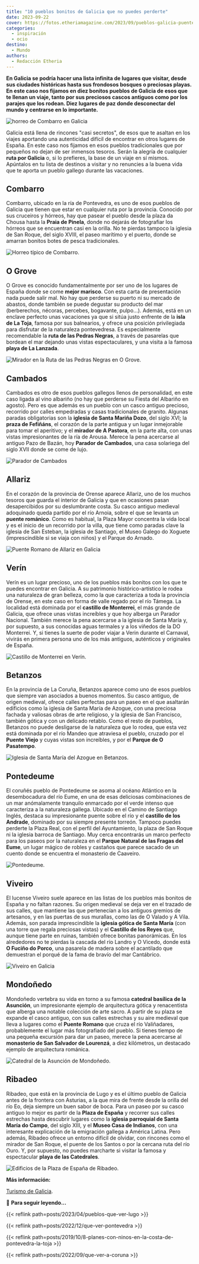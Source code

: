 ```yaml
---
title: "10 pueblos bonitos de Galicia que no puedes perderte"
date: 2023-09-22
cover: https://fotos.etheriamagazine.com/2023/09/pueblos-galicia-puente-romano-allariz.jpg
categories: 
  - inspiración
  - ocio
destino: 
  - Mundo
authors: 
  - Redacción Etheria
---
```


**En Galicia se podría hacer una lista infinita de lugares que visitar, desde sus 
ciudades históricas hasta sus frondosos bosques o preciosas playas. En este caso nos 
fijamos en diez bonitos pueblos de Galicia de esos que te llenan un viaje, tanto por sus 
preciosos cascos antiguos como por los parajes que los rodean. Diez lugares de paz donde 
desconectar del mundo y centrarse en lo importante.** 

![horreo de Combarro en Galicia](https://fotos.etheriamagazine.com/2023/09/pueblos-galicia-combarro.jpg "Combarro está situado en la ría de Pontevedra.")

Galicia está llena de rincones "casi secretos", de esos que te asaltan en los viajes 
aportando una autenticidad difícil de encontrar en otros lugares de España. En este caso 
nos fijamos en esos pueblos tradicionales que por pequeños no dejan de ser inmensos 
tesoros. Serán la alegría de cualquier **ruta por Galicia** o, si lo prefieres, la base 
de un viaje en sí mismos. Apúntalos en tu lista de destinos a visitar y no renuncies a 
la buena vida que te aporta un pueblo gallego durante las vacaciones. 

## Combarro

Combarro, ubicado en la ría de Pontevedra, es uno de esos pueblos de Galicia que tienen 
que estar en cualquier ruta por la provincia. Conocido por sus cruceiros y hórreos, hay 
que pasear el pueblo desde la plaza da Chousa hasta la **Praia de Pinela**, donde no 
dejarás de fotografiar los hórreos que se encuentran casi en la orilla. No te pierdas 
tampoco la iglesia de San Roque, del siglo XVIII, el paseo marítimo y el puerto, donde 
se amarran bonitos botes de pesca tradicionales. 

![Horreo típico de Combarro.](https://fotos.etheriamagazine.com/2023/09/pueblos-galicia-pontevedra-ria-combarro.jpg "Horreo típico de Combarro. © Susana García")

## O Grove

O Grove es conocido fundamentalmente por ser uno de los lugares de España donde se come 
**mejor marisco**. Con esta carta de presentación nada puede salir mal. No hay que 
perderse su puerto ni su mercado de abastos, donde también se puede degustar su producto 
del mar (berberechos, nécoras, percebes, bogavante, pulpo...). Además, está en un 
enclave perfecto unas vacaciones ya que si sitúa justo enfrente de la **isla de La 
Toja**, famosa por sus balnearios, y ofrece una posición privilegiada para disfrutar de 
la naturaleza pontevedresa. Es especialmente recomendable la **ruta de las Pedras 
Negras**, a través de pasarelas que bordean el mar dejando unas vistas espectaculares, y 
una visita a la famosa **playa de La Lanzada**. 

![Mirador en la Ruta de las Pedras Negras en O Grove.](https://fotos.etheriamagazine.com/2023/09/pueblos-galicia-ogrove-ruta-pedras-negras.jpg "Mirador en la Ruta de las Pedras Negras en O Grove. © Susana García")

## Cambados

Cambados es otro de esos pueblos gallegos llenos de personalidad, en este caso ligada al 
vino albariño (no hay que perderse su Fiesta del Albariño en agosto). Pero es que además 
es un pueblo con un casco antiguo precioso, recorrido por calles empedradas y casas 
tradicionales de granito. Algunas paradas obligatorias son la **iglesia de Santa Mariña 
Dozo**, del siglo XVI; la **praza de Fefiñáns**, el corazón de la parte antigua y un 
lugar inmejorable para tomar el aperitivo; y el **mirador de A Pastora**, en la parte 
alta, con unas vistas impresionantes de la ría de Arousa. Merece la pena acercarse al 
antiguo Pazo de Bazán, hoy **Parador de Cambados**, una casa solariega del siglo XVII 
donde se come de lujo. 

![Parador de Cambados](https://fotos.etheriamagazine.com/2023/02/Parador-cambados-hotel-romantico.jpg "Parador de Cambados. © Paradores.")

## Allariz

En el corazón de la provincia de Orense aparece Allariz, uno de los muchos tesoros que 
guarda el interior de Galicia y que en ocasiones pasan desapercibidos por su 
deslumbrante costa. Su casco antiguo medieval adoquinado queda partido por el río 
Arnoia, sobre el que se levanta un **puente románico**. Como es habitual, la Plaza Mayor 
concentra la vida local y es el inicio de un recorrido por la villa, que tiene como 
paradas clave la iglesia de San Esteban, la iglesia de Santiago, el Museo Galego do 
Xoguete (imprescindible si se viaja con niños) y el Parque do Arnado. 

![Puente Romano de Allariz en Galicia](https://fotos.etheriamagazine.com/2023/09/pueblos-galicia-puente-romano-allariz.jpg "Puente Romano de Allariz.")

## Verín

Verín es un lugar precioso, uno de los pueblos más bonitos con los que te puedes 
encontrar en Galicia. A su patrimonio histórico-artístico le rodea una naturaleza de 
gran belleza, como la que caracteriza a toda la provincia de Orense, en este caso en 
forma de valle regado por el río Támega. La localidad está dominada por el **castillo de 
Monterrei**, el más grande de Galicia, que ofrece unas vistas increíbles y que hoy 
alberga un Parador Nacional. También merece la pena acercarse a la iglesia de Santa 
María y, por supuesto, a sus conocidas aguas termales y a los viñedos de la DO 
Monterrei. Y, si tienes la suerte de poder viajar a Verin durante el Carnaval, vivirás 
en primera persona uno de los más antiguos, auténticos y originales de España. 

![Castillo de Monterrei en Verín.](https://fotos.etheriamagazine.com/2023/09/pueblos-galicia-castillo-monterrei-verin.jpg "Castillo de Monterrei en Verín.")

## Betanzos

En la provincia de La Coruña, Betanzos aparece como uno de esos pueblos que siempre van 
asociados a buenos momentos. Su casco antiguo, de origen medieval, ofrece calles 
perfectas para un paseo en el que asaltarán edificios como la iglesia de Santa María de 
Azogue, con una preciosa fachada y valiosas obras de arte religioso, y la iglesia de San 
Francisco, también gótica y con un delicado retablo. Como el resto de pueblos, Betanzos 
no puede desligarse de la naturaleza que lo rodea, que esta vez está dominada por el río 
Mandeo que atraviesa el pueblo, cruzado por el **Puente Viejo** y cuyas vistas son 
increíbles, y por el **Parque de O Pasatempo**. 

![Iglesia de Santa María del Azogue en Betanzos.](https://fotos.etheriamagazine.com/2023/09/pueblos-galicia-iglesia-santa-maria-azogue-betanzos.jpg "Iglesia de Santa María del Azogue en Betanzos.")

## Pontedeume

El coruñés pueblo de Pontedeume se asoma al océano Atlántico en la desembocadura del río 
Eume, en una de esas deliciosas combinaciones de un mar anómalamente tranquilo enmarcado 
por el verde intenso que caracteriza a la naturaleza gallega. Ubicado en el Camino de 
Santiago Inglés, destaca su impresionante puente sobre el río y el **castillo de los 
Andrade**, dominado por su siempre presente torreón. Tampoco puedes perderte la Plaza 
Real, con el perfil del Ayuntamiento, la plaza de San Roque ni la iglesia barroca de 
Santiago. Muy cerca encontrarás un marco perfecto para los paseos por la naturaleza en 
el **Parque Natural de las Fragas del Eume**, un lugar mágico de robles y castaños que 
parece sacado de un cuento donde se encuentra el monasterio de Caaveiro. 

![Pontedeume.](https://fotos.etheriamagazine.com/2023/09/pueblos-galicia-coruna-pontedeume.jpg "Pontedeume.")

## Viveiro

El lucense Viveiro suele aparece en las listas de los pueblos más bonitos de España y no 
faltan razones. Su origen medieval se deja ver en el trazado de sus calles, que mantiene 
las que pertenecían a los antiguos gremios de artesanos, y en las puertas de sus 
murallas, como las de O Valado y A Vila. Además, son parada imprescindible la **iglesia 
gótica de Santa María** (con una torre que regala preciosas vistas) y el **Castillo de 
los Reyes** que, aunque tiene parte en ruinas, también ofrece bonitas panorámicas. En 
los alrededores no te pierdas la cascada del río Landro y O Vicedo, donde está **O 
Fuciño do Porco**, una pasarela de madera sobre el acantilado que demuestran el porqué 
de la fama de bravío del mar Cantábrico. 

![Viveiro en Galicia](https://fotos.etheriamagazine.com/2023/09/pueblos-viveiro-galicia.jpg "Viveiro.")

## Mondoñedo

Mondoñedo vertebra su vida en torno a su famosa **catedral basílica de la Asunción**, un 
impresionante ejemplo de arquitectura gótica y renacentista que alberga una notable 
colección de arte sacro. A partir de su plaza se expande el casco antiguo, con sus 
calles estrechas y su aire medieval que lleva a lugares como el **Puente Romano** que 
cruza el río Valiñadares, probablemente el lugar más fotografiado del pueblo. Si tienes 
tiempo de una pequeña excursión para dar un paseo, merece la pena acercarse al 
**monasterio de San Salvador de Lourenzá**, a diez kilómetros, un destacado ejemplo de 
arquitectura románica. 

![Catedral de la Asunción de Mondoñedo.](https://fotos.etheriamagazine.com/2023/09/pueblos-galicia-Catedral-Mondonedo.jpg "Catedral de la Asunción de Mondoñedo.")

## Ribadeo

Ribadeo, que está en la provincia de Lugo y es el último pueblo de Galicia antes de la 
frontera con Asturias, a la que mira de frente desde la orilla del río Eo, deja siempre 
un buen sabor de boca. Para un paseo por su casco antiguo lo mejor es partir de la 
**Plaza de España** y recorrer sus calles estrechas hasta descubrir lugares como la 
**iglesia parroquial de Santa María do Campo**, del siglo XIII, y el **Museo Casa de 
Indianos**, con una interesante explicación de la emigración gallega a América Latina. 
Pero además, Ribadeo ofrece un entorno difícil de olvidar, con rincones como el mirador 
de San Roque, el puente de los Santos o por la cercana ruta del río Ouro. Y, por 
supuesto, no puedes marcharte si visitar la famosa y espectacular **playa de las 
Catedrales**. 

![Edificios de la Plaza de España de Ribadeo.](https://fotos.etheriamagazine.com/2023/09/pueblos-ribadeo-galicia.jpg "Edificios de la Plaza de España de Ribadeo.")

**Más información:** 

[Turismo de Galicia](https://www.turismo.gal/inicio). 

📌 **Para seguir leyendo...** 

{{< reflink path=posts/2023/04/pueblos-que-ver-lugo >}} 

{{< reflink path=posts/2022/12/que-ver-pontevedra >}} 

{{< reflink path=posts/2019/10/8-planes-con-ninos-en-la-costa-de-pontevedra-la-toja >}} 

{{< reflink path=posts/2022/09/que-ver-a-coruna >}}
